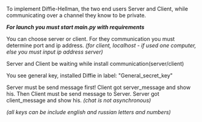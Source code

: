 To implement Diffie-Hellman, the two end users Server and Client, while communicating over a channel they know to be private.

**_For launch you must start main.py with requirements_**

You can choose server or client. For they communication you must determine port and ip address.
_(for client, localhost - if used one computer, else you must input ip address server)_

Server and Client be waiting while install communication(server/client)

You see general key, installed Diffie in label: "General_secret_key"

Server must be send message first! Client got server_message and show his.
Then Client must be send message to Server. Server got client_message and show his.
_(chat is not asynchronous)_ 


_(all keys can be include english and russian letters and numbers)_

